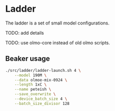 
# Ladder

The ladder is a set of small model configurations.

TODO: add details

TODO: use olmo-core instead of old olmo scripts.

## Beaker usage

```bash
./src/ladder/ladder-launch.sh 4 \
    --model 190M \
    --data olmoe-mix-0924 \
    --length 1xC \
    --name peteish \
    --save_overwrite \
    --device_batch_size 4 \
    --batch_size_divisor 128
```